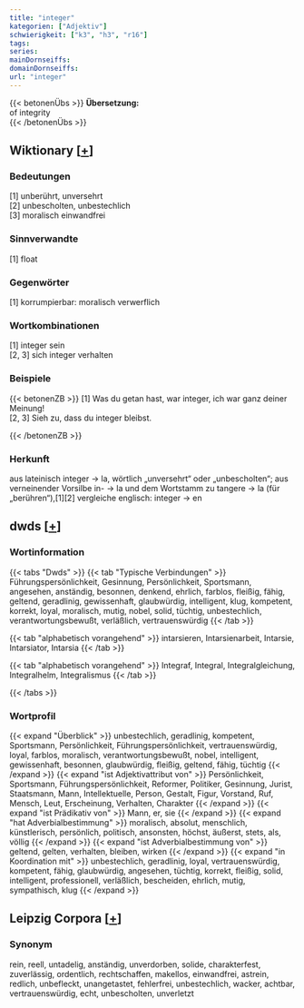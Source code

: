 ```yaml
---
title: "integer"
kategorien: ["Adjektiv"]
schwierigkeit: ["k3", "h3", "r16"]
tags:
series:
mainDornseiffs:
domainDornseiffs:
url: "integer"
---
```


{{< betonenÜbs >}}
**Übersetzung:**  
of integrity  
{{< /betonenÜbs >}}

## Wiktionary [[+](https://de.wiktionary.org/wiki/integer)]

### Bedeutungen
[1] unberührt, unversehrt  
[2] unbescholten, unbestechlich  
[3] moralisch einwandfrei  

### Sinnverwandte
[1] float  

### Gegenwörter
[1] korrumpierbar: moralisch verwerflich  

### Wortkombinationen
[1] integer sein  
[2, 3] sich integer verhalten  

### Beispiele
{{< betonenZB >}}
[1] Was du getan hast, war integer, ich war ganz deiner Meinung!  
[2, 3] Sieh zu, dass du integer bleibst.  

{{< /betonenZB >}}
### Herkunft
aus lateinisch integer → la, wörtlich „unversehrt“ oder „unbescholten“; aus verneinender Vorsilbe in- → la und dem Wortstamm zu tangere → la (für „berühren“),[1][2] vergleiche englisch: integer → en  



## dwds [[+](https://www.dwds.de/wb/integer)]

### Wortinformation
{{< tabs "Dwds" >}}
{{< tab "Typische Verbindungen" >}}
Führungspersönlichkeit, Gesinnung, Persönlichkeit, Sportsmann, angesehen, anständig, besonnen, denkend, ehrlich, farblos, fleißig, fähig, geltend, geradlinig, gewissenhaft, glaubwürdig, intelligent, klug, kompetent, korrekt, loyal, moralisch, mutig, nobel, solid, tüchtig, unbestechlich, verantwortungsbewußt, verläßlich, vertrauenswürdig
{{< /tab >}}

{{< tab "alphabetisch vorangehend" >}}
intarsieren, Intarsienarbeit, Intarsie, Intarsiator, Intarsia
{{< /tab >}}

{{< tab "alphabetisch vorangehend" >}}
Integraf, Integral, Integralgleichung, Integralhelm, Integralismus
{{< /tab >}}

{{< /tabs >}}

### Wortprofil
{{< expand "Überblick" >}} unbestechlich, geradlinig, kompetent, Sportsmann, Persönlichkeit, Führungspersönlichkeit, vertrauenswürdig, loyal, farblos, moralisch, verantwortungsbewußt, nobel, intelligent, gewissenhaft, besonnen, glaubwürdig, fleißig, geltend, fähig, tüchtig {{< /expand >}}
{{< expand "ist Adjektivattribut von" >}} Persönlichkeit, Sportsmann, Führungspersönlichkeit, Reformer, Politiker, Gesinnung, Jurist, Staatsmann, Mann, Intellektuelle, Person, Gestalt, Figur, Vorstand, Ruf, Mensch, Leut, Erscheinung, Verhalten, Charakter {{< /expand >}}
{{< expand "ist Prädikativ von" >}} Mann, er, sie {{< /expand >}}
{{< expand "hat Adverbialbestimmung" >}} moralisch, absolut, menschlich, künstlerisch, persönlich, politisch, ansonsten, höchst, äußerst, stets, als, völlig {{< /expand >}}
{{< expand "ist Adverbialbestimmung von" >}} geltend, gelten, verhalten, bleiben, wirken {{< /expand >}}
{{< expand "in Koordination mit" >}} unbestechlich, geradlinig, loyal, vertrauenswürdig, kompetent, fähig, glaubwürdig, angesehen, tüchtig, korrekt, fleißig, solid, intelligent, professionell, verläßlich, bescheiden, ehrlich, mutig, sympathisch, klug {{< /expand >}}

## Leipzig Corpora [[+](https://corpora.uni-leipzig.de/en/res?word=integer&corpusId=deu_newscrawl-public_2018)]


### Synonym
rein, reell, untadelig, anständig, unverdorben, solide, charakterfest, zuverlässig, ordentlich, rechtschaffen, makellos, einwandfrei, astrein, redlich, unbefleckt, unangetastet, fehlerfrei, unbestechlich, wacker, achtbar, vertrauenswürdig, echt, unbescholten, unverletzt

